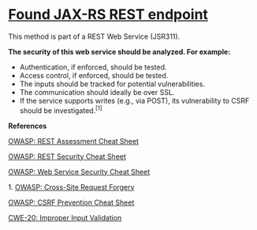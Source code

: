 # [Found JAX-RS REST endpoint](https://find-sec-bugs.github.io/bugs.htm#JAXRS_ENDPOINT)

This method is part of a REST Web Service (JSR311).

**The security of this web service should be analyzed. For example:**

*   Authentication, if enforced, should be tested.
*   Access control, if enforced, should be tested.
*   The inputs should be tracked for potential vulnerabilities.
*   The communication should ideally be over SSL.
*   If the service supports writes (e.g., via POST), its vulnerability to CSRF should be investigated.<sup>[1]</sup>

**References**  

[OWASP: REST Assessment Cheat Sheet](https://www.owasp.org/index.php/REST_Assessment_Cheat_Sheet)  

[OWASP: REST Security Cheat Sheet](https://www.owasp.org/index.php/REST_Security_Cheat_Sheet)  

[OWASP: Web Service Security Cheat Sheet](https://www.owasp.org/index.php/Web_Service_Security_Cheat_Sheet)  

1\. [OWASP: Cross-Site Request Forgery](https://www.owasp.org/index.php/Cross-Site_Request_Forgery_(CSRF))  

[OWASP: CSRF Prevention Cheat Sheet](https://www.owasp.org/index.php/Cross-Site_Request_Forgery_%28CSRF%29_Prevention_Cheat_Sheet)  

[CWE-20: Improper Input Validation](https://cwe.mitre.org/data/definitions/20.html)
